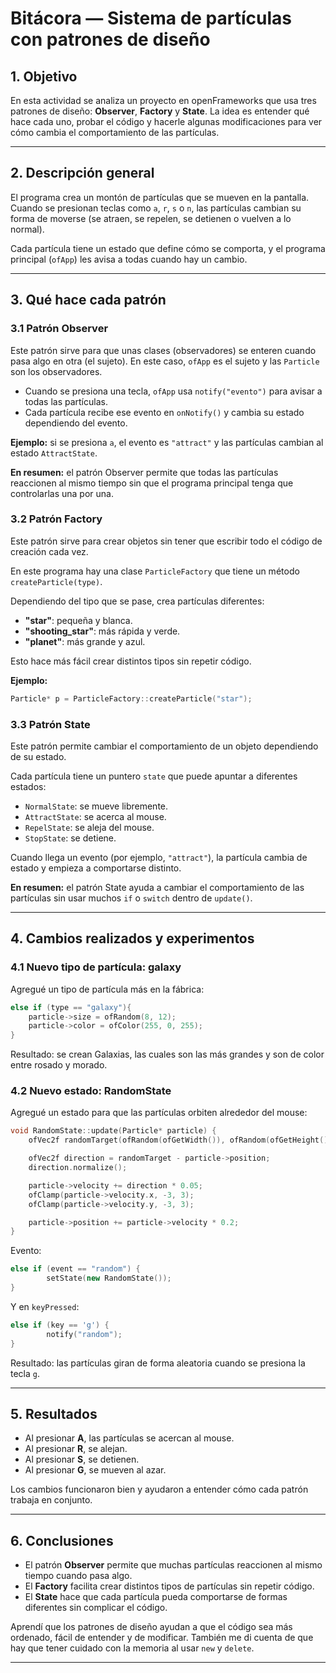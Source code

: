 # Bitácora — Sistema de partículas con patrones de diseño



## 1. Objetivo

En esta actividad se analiza un proyecto en openFrameworks que usa tres patrones de diseño: **Observer**, **Factory** y **State**. La idea es entender qué hace cada uno, probar el código y hacerle algunas modificaciones para ver cómo cambia el comportamiento de las partículas.

---

## 2. Descripción general

El programa crea un montón de partículas que se mueven en la pantalla. Cuando se presionan teclas como `a`, `r`, `s` o `n`, las partículas cambian su forma de moverse (se atraen, se repelen, se detienen o vuelven a lo normal).

Cada partícula tiene un estado que define cómo se comporta, y el programa principal (`ofApp`) les avisa a todas cuando hay un cambio.

---

## 3. Qué hace cada patrón

### 3.1 Patrón **Observer**

Este patrón sirve para que unas clases (observadores) se enteren cuando pasa algo en otra (el sujeto).
En este caso, `ofApp` es el sujeto y las `Particle` son los observadores.

* Cuando se presiona una tecla, `ofApp` usa `notify("evento")` para avisar a todas las partículas.
* Cada partícula recibe ese evento en `onNotify()` y cambia su estado dependiendo del evento.

**Ejemplo:** si se presiona `a`, el evento es `"attract"` y las partículas cambian al estado `AttractState`.

**En resumen:** el patrón Observer permite que todas las partículas reaccionen al mismo tiempo sin que el programa principal tenga que controlarlas una por una.

### 3.2 Patrón **Factory**

Este patrón sirve para crear objetos sin tener que escribir todo el código de creación cada vez.

En este programa hay una clase `ParticleFactory` que tiene un método `createParticle(type)`.

Dependiendo del tipo que se pase, crea partículas diferentes:

* **"star"**: pequeña y blanca.
* **"shooting_star"**: más rápida y verde.
* **"planet"**: más grande y azul.

Esto hace más fácil crear distintos tipos sin repetir código.

**Ejemplo:**

```cpp
Particle* p = ParticleFactory::createParticle("star");
```

### 3.3 Patrón **State**

Este patrón permite cambiar el comportamiento de un objeto dependiendo de su estado.

Cada partícula tiene un puntero `state` que puede apuntar a diferentes estados:

* `NormalState`: se mueve libremente.
* `AttractState`: se acerca al mouse.
* `RepelState`: se aleja del mouse.
* `StopState`: se detiene.

Cuando llega un evento (por ejemplo, `"attract"`), la partícula cambia de estado y empieza a comportarse distinto.

**En resumen:** el patrón State ayuda a cambiar el comportamiento de las partículas sin usar muchos `if` o `switch` dentro de `update()`.

---

## 4. Cambios realizados y experimentos

### 4.1 Nuevo tipo de partícula: **galaxy**

Agregué un tipo de partícula más en la fábrica:

```cpp
else if (type == "galaxy"){
	particle->size = ofRandom(8, 12);
	particle->color = ofColor(255, 0, 255);
}
```

Resultado: se crean Galaxias, las cuales son las más grandes y son de color entre rosado y morado.

### 4.2 Nuevo estado: **RandomState**

Agregué un estado para que las partículas orbiten alrededor del mouse:

```cpp
void RandomState::update(Particle* particle) {
	ofVec2f randomTarget(ofRandom(ofGetWidth()), ofRandom(ofGetHeight()));

	ofVec2f direction = randomTarget - particle->position;
	direction.normalize();

	particle->velocity += direction * 0.05;
	ofClamp(particle->velocity.x, -3, 3);
	ofClamp(particle->velocity.y, -3, 3);

	particle->position += particle->velocity * 0.2;
}
```

Evento:

```cpp
else if (event == "random") {
		setState(new RandomState());
}
```

Y en `keyPressed`:

```cpp
else if (key == 'g') {
		notify("random");
}
```

Resultado: las partículas giran de forma aleatoria cuando se presiona la tecla `g`.


---

## 5. Resultados

* Al presionar **A**, las partículas se acercan al mouse.
* Al presionar **R**, se alejan.
* Al presionar **S**, se detienen.
* Al presionar **G**, se mueven al azar.

Los cambios funcionaron bien y ayudaron a entender cómo cada patrón trabaja en conjunto.

---

## 6. Conclusiones

* El patrón **Observer** permite que muchas partículas reaccionen al mismo tiempo cuando pasa algo.
* El **Factory** facilita crear distintos tipos de partículas sin repetir código.
* El **State** hace que cada partícula pueda comportarse de formas diferentes sin complicar el código.

Aprendí que los patrones de diseño ayudan a que el código sea más ordenado, fácil de entender y de modificar. También me di cuenta de que hay que tener cuidado con la memoria al usar `new` y `delete`.

---

